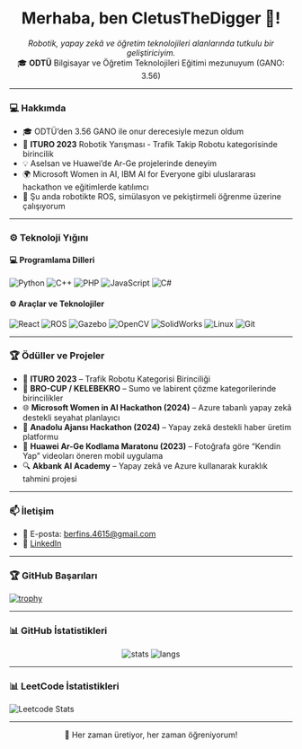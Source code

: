 <h1 align="center"> Merhaba, ben CletusTheDigger 👋! </h1>
<p align="center">
  <i>Robotik, yapay zekâ ve öğretim teknolojileri alanlarında tutkulu bir geliştiriciyim.</i><br/>
  🎓 <b>ODTÜ</b> Bilgisayar ve Öğretim Teknolojileri Eğitimi mezunuyum (GANO: 3.56)
</p>

---

### 💻 Hakkımda

- 🎓 ODTÜ’den 3.56 GANO ile onur derecesiyle mezun oldum  
- 🤖 **ITURO 2023** Robotik Yarışması - Trafik Takip Robotu kategorisinde birincilik  
- 💡 Aselsan ve Huawei’de Ar-Ge projelerinde deneyim  
- 🌍 Microsoft Women in AI, IBM AI for Everyone gibi uluslararası hackathon ve eğitimlerde katılımcı  
- 🔬 Şu anda robotikte ROS, simülasyon ve pekiştirmeli öğrenme üzerine çalışıyorum  

---

### ⚙️ Teknoloji Yığını

#### 💻 Programlama Dilleri
![Python](https://img.shields.io/badge/Python-3776AB?style=flat&logo=python&logoColor=white)
![C++](https://img.shields.io/badge/C++-00599C?style=flat&logo=c%2B%2B&logoColor=white)
![PHP](https://img.shields.io/badge/PHP-777BB4?style=flat&logo=php&logoColor=white)
![JavaScript](https://img.shields.io/badge/JavaScript-F7DF1E?style=flat&logo=javascript&logoColor=black)
![C#](https://img.shields.io/badge/-C%23-68217A?style=flat&logo=csharp&logoColor=white&v=2)

#### ⚙️ Araçlar ve Teknolojiler
![React](https://img.shields.io/badge/React-61DAFB?style=flat&logo=react&logoColor=black)
![ROS](https://img.shields.io/badge/ROS-22314E?style=flat&logo=ros&logoColor=white)
![Gazebo](https://img.shields.io/badge/Gazebo-000000?style=flat)
![OpenCV](https://img.shields.io/badge/OpenCV-5C3EE8?style=flat&logo=opencv&logoColor=white)
![SolidWorks](https://img.shields.io/badge/SolidWorks-E31225?style=flat)
![Linux](https://img.shields.io/badge/Linux-FCC624?style=flat&logo=linux&logoColor=black)
![Git](https://img.shields.io/badge/Git-F05032?style=flat&logo=git&logoColor=white)

---

### 🏆 Ödüller ve Projeler

- 🥇 **ITURO 2023** – Trafik Robotu Kategorisi Birinciliği  
- 🥇 **BRO-CUP / KELEBEKRO** – Sumo ve labirent çözme kategorilerinde birincilikler  
- 🌐 **Microsoft Women in AI Hackathon (2024)** – Azure tabanlı yapay zekâ destekli seyahat planlayıcı  
- 📰 **Anadolu Ajansı Hackathon (2024)** – Yapay zekâ destekli haber üretim platformu  
- 📱 **Huawei Ar-Ge Kodlama Maratonu (2023)** – Fotoğrafa göre “Kendin Yap” videoları öneren mobil uygulama  
- 🔍 **Akbank AI Academy** – Yapay zekâ ve Azure kullanarak kuraklık tahmini projesi  

---

### 📫 İletişim

- 📩 E-posta: [berfins.4615@gmail.com](mailto:berfins.4615@gmail.com)  
- 💼 [LinkedIn](https://www.linkedin.com/in/berfin-s%C3%BCnnetcio%C4%9Flu-4ab9681b3/)  

---

### 🏆 GitHub Başarıları

[![trophy](https://github-profile-trophy.vercel.app/?username=Berfin4615&theme=radical&column=4&margin-w=15&margin-h=15)](https://github.com/ryo-ma/github-profile-trophy)

---

### 📊 GitHub İstatistikleri

<p align="center">
  <img src="https://github-readme-stats.vercel.app/api?username=Berfin4615&show_icons=true&theme=radical" alt="stats"/>
  <img src="https://github-readme-stats.vercel.app/api/top-langs/?username=Berfin4615&layout=compact&theme=radical" alt="langs"/>
</p>

---

### 📊 LeetCode İstatistikleri

![Leetcode Stats](https://leetcard.jacoblin.cool/user4150sX?theme=dark&font=Ubuntu&ext=heatmap)

---

<p align="center">🚀 Her zaman üretiyor, her zaman öğreniyorum!</p>
